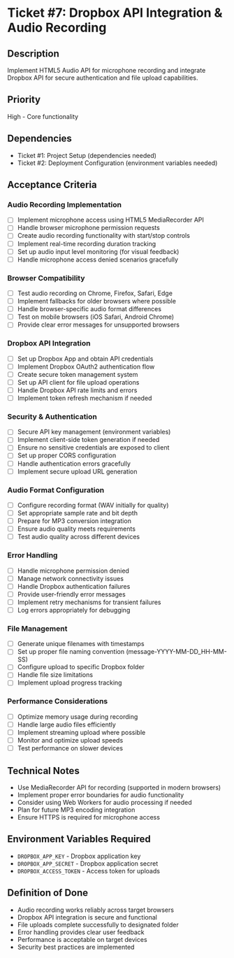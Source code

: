 # Ticket #7: Dropbox API Integration & Audio Recording

## Description

Implement HTML5 Audio API for microphone recording and integrate Dropbox API for secure authentication and file upload capabilities.

## Priority

High - Core functionality

## Dependencies

- Ticket #1: Project Setup (dependencies needed)
- Ticket #2: Deployment Configuration (environment variables needed)

## Acceptance Criteria

### Audio Recording Implementation

- [ ] Implement microphone access using HTML5 MediaRecorder API
- [ ] Handle browser microphone permission requests
- [ ] Create audio recording functionality with start/stop controls
- [ ] Implement real-time recording duration tracking
- [ ] Set up audio input level monitoring (for visual feedback)
- [ ] Handle microphone access denied scenarios gracefully

### Browser Compatibility

- [ ] Test audio recording on Chrome, Firefox, Safari, Edge
- [ ] Implement fallbacks for older browsers where possible
- [ ] Handle browser-specific audio format differences
- [ ] Test on mobile browsers (iOS Safari, Android Chrome)
- [ ] Provide clear error messages for unsupported browsers

### Dropbox API Integration

- [ ] Set up Dropbox App and obtain API credentials
- [ ] Implement Dropbox OAuth2 authentication flow
- [ ] Create secure token management system
- [ ] Set up API client for file upload operations
- [ ] Handle Dropbox API rate limits and errors
- [ ] Implement token refresh mechanism if needed

### Security & Authentication

- [ ] Secure API key management (environment variables)
- [ ] Implement client-side token generation if needed
- [ ] Ensure no sensitive credentials are exposed to client
- [ ] Set up proper CORS configuration
- [ ] Handle authentication errors gracefully
- [ ] Implement secure upload URL generation

### Audio Format Configuration

- [ ] Configure recording format (WAV initially for quality)
- [ ] Set appropriate sample rate and bit depth
- [ ] Prepare for MP3 conversion integration
- [ ] Ensure audio quality meets requirements
- [ ] Test audio quality across different devices

### Error Handling

- [ ] Handle microphone permission denied
- [ ] Manage network connectivity issues
- [ ] Handle Dropbox authentication failures
- [ ] Provide user-friendly error messages
- [ ] Implement retry mechanisms for transient failures
- [ ] Log errors appropriately for debugging

### File Management

- [ ] Generate unique filenames with timestamps
- [ ] Set up proper file naming convention (message-YYYY-MM-DD_HH-MM-SS)
- [ ] Configure upload to specific Dropbox folder
- [ ] Handle file size limitations
- [ ] Implement upload progress tracking

### Performance Considerations

- [ ] Optimize memory usage during recording
- [ ] Handle large audio files efficiently
- [ ] Implement streaming upload where possible
- [ ] Monitor and optimize upload speeds
- [ ] Test performance on slower devices

## Technical Notes

- Use MediaRecorder API for recording (supported in modern browsers)
- Implement proper error boundaries for audio functionality
- Consider using Web Workers for audio processing if needed
- Plan for future MP3 encoding integration
- Ensure HTTPS is required for microphone access

## Environment Variables Required

- `DROPBOX_APP_KEY` - Dropbox application key
- `DROPBOX_APP_SECRET` - Dropbox application secret
- `DROPBOX_ACCESS_TOKEN` - Access token for uploads

## Definition of Done

- Audio recording works reliably across target browsers
- Dropbox API integration is secure and functional
- File uploads complete successfully to designated folder
- Error handling provides clear user feedback
- Performance is acceptable on target devices
- Security best practices are implemented
